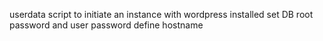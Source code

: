 userdata script to initiate an instance with wordpress installed
set DB root password and user password
define hostname
